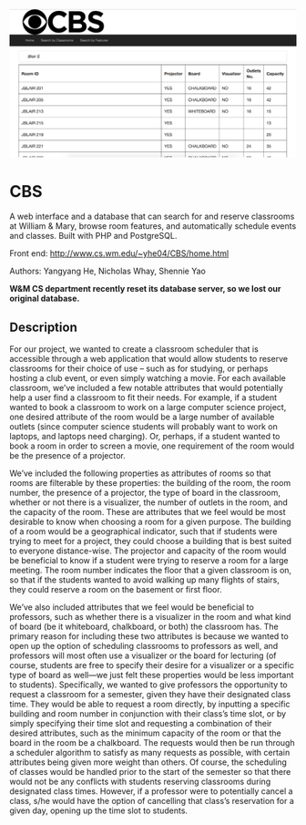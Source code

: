 ![alt text](https://github.com/hyy369/CBS/blob/master/assets/img/screenshot.png)

# CBS
A web interface and a database that can search for and reserve classrooms at William & Mary, browse room features, and automatically schedule events and classes. Built with PHP and PostgreSQL.

Front end: http://www.cs.wm.edu/~yhe04/CBS/home.html

Authors: Yangyang He, Nicholas Whay, Shennie Yao

__W&M CS department recently reset its database server, so we lost our original database.__

## Description

For our project, we wanted to create a classroom scheduler that is accessible through a web application that would allow students to reserve classrooms for their choice of use – such as for studying, or perhaps hosting a club event, or even simply watching a movie. For each available classroom, we’ve included a few notable attributes that would potentially help a user find a classroom to fit their needs. For example, if a student wanted to book a classroom to work on a large computer science project, one desired attribute of the room would be a large number of available outlets (since computer science students will probably want to work on laptops, and laptops need charging). Or, perhaps, if a student wanted to book a room in order to screen a movie, one requirement of the room would be the presence of a projector.

We’ve included the following properties as attributes of rooms so that rooms are filterable by these properties: the building of the room, the room number, the presence of a projector, the type of board in the classroom, whether or not there is a visualizer, the number of outlets in the room, and the capacity of the room. These are attributes that we feel would be most desirable to know when choosing a room for a given purpose. The building of a room would be a geographical indicator, such that if students were trying to meet for a project, they could choose a building that is best suited to everyone distance-wise. The projector and capacity of the room would be beneficial to know if a student were trying to reserve a room for a large meeting. The room number indicates the floor that a given classroom is on, so that if the students wanted to avoid walking up many flights of stairs, they could reserve a room on the basement or first floor.

We’ve also included attributes that we feel would be beneficial to professors, such as whether there is a visualizer in the room and what kind of board (be it whiteboard, chalkboard, or both) the classroom has. The primary reason for including these two attributes is because we wanted to open up the option of scheduling classrooms to professors as well, and professors will most often use a visualizer or the board for lecturing (of course, students are free to specify their desire for a visualizer or a specific type of board as well—we just felt these properties would be less important to students). Specifically, we wanted to give professors the opportunity to request a classroom for a semester, given they have their designated class time. They would be able to request a room directly, by inputting a specific building and room number in conjunction with their class’s time slot, or by simply specifying their time slot and requesting a combination of their desired attributes, such as the minimum capacity of the room or that the board in the room be a chalkboard. The requests would then be run through a scheduler algorithm to satisfy as many requests as possible, with certain attributes being given more weight than others. Of course, the scheduling of classes would be handled prior to the start of the semester so that there would not be any conflicts with students reserving classrooms during designated class times. However, if a professor were to potentially cancel a class, s/he would have the option of cancelling that class’s reservation for a given day, opening up the time slot to students.
